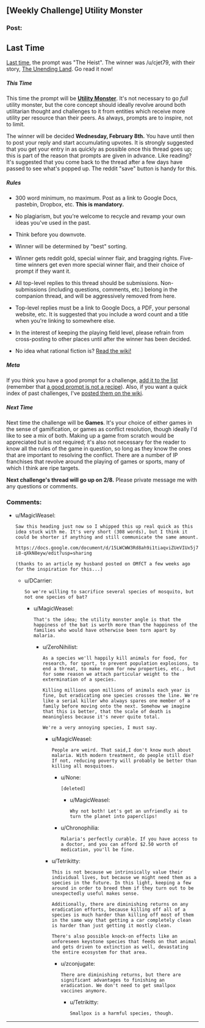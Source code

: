 ## [Weekly Challenge] Utility Monster

### Post:

## Last Time

[Last time,](https://www.reddit.com/r/rational/comments/5nfrlg/biweekly_challenge_megastructures/?sort=confidence) the prompt was "The Heist". The winner was /u/cjet79, with their story, [The Unending Land](https://www.reddit.com/r/rational/comments/5nfrlg/biweekly_challenge_megastructures/dcsa1n6). Go read it now!

##### This Time

This time the prompt will be **[Utility Monster](https://en.wikipedia.org/wiki/Utility_monster)**. It's not necessary to go *full* utility monster, but the core concept should ideally revolve around both utilitarian thought and challenges to it from entities which receive more utility per resource than their peers. As always, prompts are to inspire, not to limit.

The winner will be decided **Wednesday, February 8th.** You have until then to post your reply and start accumulating upvotes. It is strongly suggested that you get your entry in as quickly as possible once this thread goes up; this is part of the reason that prompts are given in advance. Like reading? It's suggested that you come back to the thread after a few days have passed to see what's popped up. The reddit "save" button is handy for this.

##### Rules

* 300 word minimum, no maximum. Post as a link to Google Docs, pastebin, Dropbox, etc. **This is mandatory.**

* No plagiarism, but you're welcome to recycle and revamp your own ideas you've used in the past.

* Think before you downvote.

* Winner will be determined by "best" sorting.

* Winner gets reddit gold, special winner flair, and bragging rights. Five-time winners get even more special winner flair, and their choice of prompt if they want it.

* All top-level replies to this thread should be submissions. Non-submissions (including questions, comments, etc.) belong in the companion thread, and will be aggressively removed from here.

* Top-level replies must be a link to Google Docs, a PDF, your personal website, etc. It is suggested that you include a word count and a title when you're linking to somewhere else.

* In the interest of keeping the playing field level, please refrain from cross-posting to other places until after the winner has been decided.

* No idea what rational fiction is? [Read the wiki!](http://www.reddit.com/r/rational/wiki/index)

##### Meta

If you think you have a good prompt for a challenge, [add it to the list](https://docs.google.com/spreadsheets/d/1B6HaZc8FYkr6l6Q4cwBc9_-Yq1g0f_HmdHK5L1tbEbA/edit?usp=sharing) (remember that [a good prompt is not a recipe](http://www.reddit.com/r/WritingPrompts/wiki/prompts?src=RECIPE)). Also, if you want a quick index of past challenges, I've [posted them on the wiki](https://www.reddit.com/r/rational/wiki/weeklychallenge).

##### Next Time

Next time the challenge will be **Games**. It's your choice of either games in the sense of gamification, or games as conflict resolution, though ideally I'd like to see a mix of both. Making up a game from scratch would be appreciated but is not required; it's also not necessary for the reader to know all the rules of the game in question, so long as they know the ones that are important to resolving the conflict. There are a number of IP franchises that revolve around the playing of games or sports, many of which I think are ripe targets.

**Next challenge's thread will go up on 2/8.** Please private message me with any questions or comments.

### Comments:

- u/MagicWeasel:
  ```
  Saw this heading just now so I whipped this up real quick as this idea stuck with me. It's very short (308 words), but I think it could be shorter if anything and still communicate the same amount.

  https://docs.google.com/document/d/15LWCWW3Rd8ah9i1tiaqviZUeVIUx5j7-i8-qXkN8eyw/edit?usp=sharing

  (thanks to an article my husband posted on OMfCT a few weeks ago for the inspiration for this...)
  ```

  - u/DCarrier:
    ```
    So we're willing to sacrifice several species of mosquito, but not one species of bat?
    ```

    - u/MagicWeasel:
      ```
      That's the idea; the utility monster angle is that the happiness of the bat is worth more than the happiness of the families who would have otherwise been torn apart by malaria.
      ```

      - u/ZeroNihilist:
        ```
        As a species we'll happily kill animals for food, for research, for sport, to prevent population explosions, to end a threat, to make room for new properties, etc., but for some reason we attach particular weight to the extermination of a species.

        Killing millions upon millions of animals each year is fine, but eradicating one species crosses the line. We're like a serial killer who always spares one member of a family before moving onto the next. Somehow we imagine that this is better, that the scale of death is meaningless because it's never quite total.

        We're a very annoying species, I must say.
        ```

        - u/MagicWeasel:
          ```
          People are weird. That said,I don't know much about malaria. With modern treatment, do people still die? If not, reducing poverty will probably be better than killing all mosquitoes.
          ```

          - u/None:
            ```
            [deleted]
            ```

            - u/MagicWeasel:
              ```
              Why not both! Let's get an unfriendly ai to turn the planet into paperclips!
              ```

          - u/Chronophilia:
            ```
            Malaria's perfectly curable. If you have access to a doctor, and you can afford $2.50 worth of medication, you'll be fine.
            ```

        - u/Tetrikitty:
          ```
          This is not because we intrinsically value their individual lives, but because we might need them as a species in the future. In this light, keeping a few around in order to breed them if they turn out to be unexpectedly useful makes sense.

          Additionally, there are diminishing returns on any eradication efforts, because killing off all of a species is much harder than killing off most of them in the same way that getting a car completely clean is harder than just getting it mostly clean.

          There's also possible knock-on effects like an unforeseen keystone species that feeds on that animal and gets driven to extinction as well, devastating the entire ecosystem for that area.
          ```

          - u/zconjugate:
            ```
            There are diminishing returns, but there are significant advantages to finishing an eradication. We don't need to get smallpox vaccines anymore.
            ```

            - u/Tetrikitty:
              ```
              Smallpox is a harmful species, though.
              ```

---

